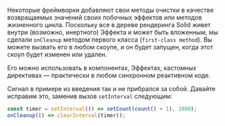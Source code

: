 Некоторые фреймворки добавляют свои методы очистки в качестве возвращаемых значений своих побочных эффектов или методов жизненного цикла. Поскольку все в дереве рендеринга Solid живет внутри (возможно, инертного) Эффекта и может быть вложенным, мы сделали `onCleanup` методом первого класса (`first-class method`). Вы можете вызвать его в любом скоупе, и он будет запущен, когда этот скоуп будет изменен или удален.

Его можно использовать в компонентах, Эффектах, кастомных директивах — практически в любом синхронном реактивном коде.

Сигнал в примере из введения так и не прибрался за собой. Давайте исправим это, заменив вызов `setInterval` следующим:

```js
const timer = setInterval(() => setCount(count() + 1), 1000);
onCleanup(() => clearInterval(timer));
```
